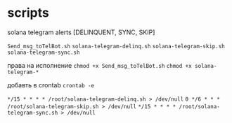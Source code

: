 # scripts
solana telegram alerts [DELINQUENT, SYNC, SKIP]

`Send_msg_toTelBot.sh`
`solana-telegram-delinq.sh`
`solana-telegram-skip.sh`
`solana-telegram-sync.sh`

права на исполнение
`chmod +x Send_msg_toTelBot.sh`
`chmod +x solana-telegram-*`

добавть в crontab
`crontab -e`

`*/15 * * * * /root/solana-telegram-delinq.sh > /dev/null`
`0 */6 * * * /root/solana-telegram-skip.sh > /dev/null`
`*/15 * * * * /root/solana-telegram-sync.sh > /dev/null`
